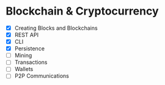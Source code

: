 # Blockchain & Cryptocurrency

- [x] Creating Blocks and Blockchains
- [x] REST API
- [x] CLI
- [x] Persistence
- [ ] Mining
- [ ] Transactions
- [ ] Wallets
- [ ] P2P Communications
